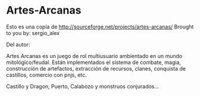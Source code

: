 Artes-Arcanas
=============

Esto es una copia de http://sourceforge.net/projects/artes-arcanas/ Brought to you by: sergio_alex

Del autor:

Artes Arcanas es un juego de rol multiusuario ambientado en un mundo mitológico/feudal. Están implementados el sistema de combate, magia, construcción de artefactos, extracción de recursos, clanes, conquista de castillos, comercio con pnjs, etc.

Castillo y Dragon, Puerto, Calabozo y monstruos conjurados...


